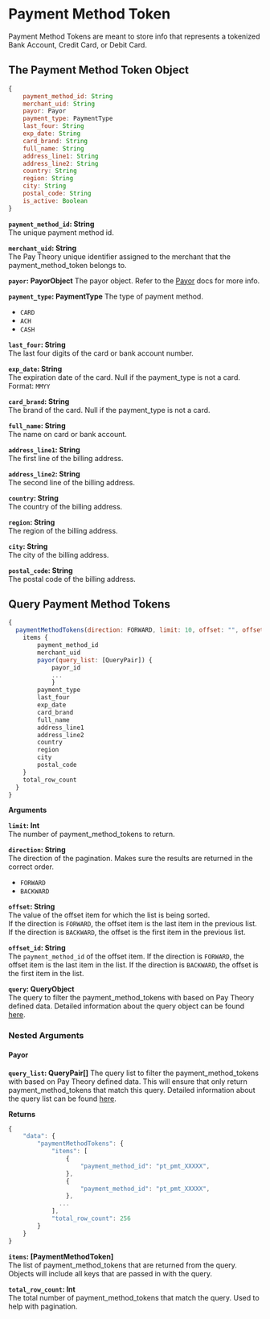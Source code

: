# Payment Method Token

Payment Method Tokens are meant to store info that represents a tokenized Bank Account, Credit Card, or Debit Card.

## The Payment Method Token Object
```js
{
    payment_method_id: String
    merchant_uid: String
    payor: Payor
    payment_type: PaymentType
    last_four: String
    exp_date: String
    card_brand: String
    full_name: String
    address_line1: String
    address_line2: String
    country: String
    region: String
    city: String
    postal_code: String
    is_active: Boolean
}
```

**`payment_method_id`: String**  
The unique payment method id.

**`merchant_uid`: String**  
The Pay Theory unique identifier assigned to the merchant that the payment_method_token belongs to.

**`payor`: PayorObject**
The payor object. Refer to the [Payor](payor) docs for more info.

**`payment_type`: PaymentType**
The type of payment method.
* `CARD`
* `ACH`
* `CASH`

**`last_four`: String**  
The last four digits of the card or bank account number.

**`exp_date`: String**  
The expiration date of the card. Null if the payment_type is not a card. Format: `MMYY`

**`card_brand`: String**  
The brand of the card. Null if the payment_type is not a card.

**`full_name`: String**  
The name on card or bank account.

**`address_line1`: String**  
The first line of the billing address.

**`address_line2`: String**  
The second line of the billing address.

**`country`: String**  
The country of the billing address.

**`region`: String**  
The region of the billing address.

**`city`: String**  
The city of the billing address.

**`postal_code`: String**  
The postal code of the billing address.

## Query Payment Method Tokens
```js
{
  paymentMethodTokens(direction: FORWARD, limit: 10, offset: "", offset_id: "", query: QueryObject) {
    items {
        payment_method_id
        merchant_uid
        payor(query_list: [QueryPair]) {
            payor_id
            ...
            }
        payment_type
        last_four
        exp_date
        card_brand
        full_name
        address_line1
        address_line2
        country
        region
        city
        postal_code
    }
    total_row_count
  }
}
```

**Arguments**

**`limit`: Int**  
The number of payment_method_tokens to return.

**`direction`: String**  
The direction of the pagination. Makes sure the results are returned in the correct order.
* `FORWARD`
* `BACKWARD`

**`offset`: String**  
The value of the offset item for which the list is being sorted.  
If the direction is `FORWARD`, the offset item is the last item in the previous list.  
If the direction is `BACKWARD`, the offset is the first item in the previous list.

**`offset_id`: String**  
The `payment_method_id` of the offset item. If the direction is `FORWARD`, the offset item is the last item in the list. If the direction is `BACKWARD`, the offset is the first item in the list.

**`query`: QueryObject**  
The query to filter the payment_method_tokens with based on Pay Theory defined data.  Detailed information about the query object can be found [here](query).

### Nested Arguments
#### Payor
**`query_list`: QueryPair[]**
The query list to filter the payment_method_tokens with based on Pay Theory defined data. This will ensure that only return payment_method_tokens that match this query. Detailed information about the query list can be found [here](query).


**Returns**

```js
{
    "data": {
        "paymentMethodTokens": {
            "items": [
                {
                    "payment_method_id": "pt_pmt_XXXXX",
                },
                {
                    "payment_method_id": "pt_pmt_XXXXX",
                },
              ...
            ],
            "total_row_count": 256
        }
    }
}
```

**`items`: [PaymentMethodToken]**  
The list of payment_method_tokens that are returned from the query. Objects will include all keys that are passed in with the query.

**`total_row_count`: Int**  
The total number of payment_method_tokens that match the query. Used to help with pagination.